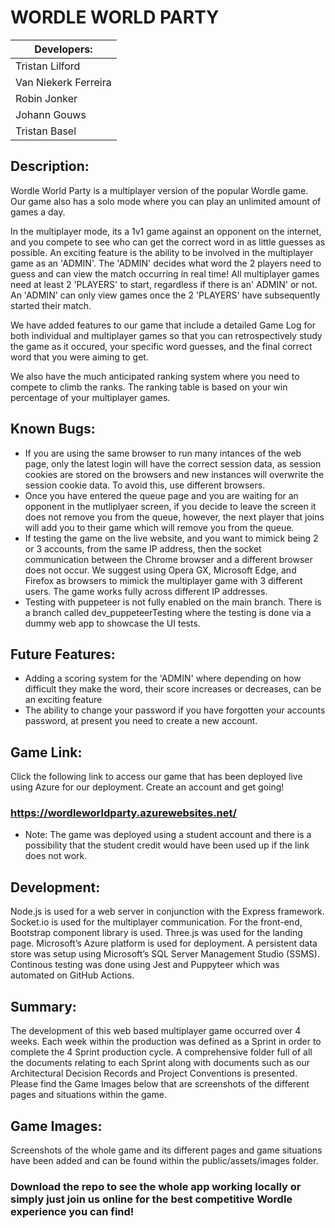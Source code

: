 # **WORDLE WORLD PARTY**

| Developers: |
| ----------- |
| Tristan Lilford | 
| Van Niekerk Ferreira | 
| Robin Jonker | 
| Johann Gouws | 
| Tristan Basel | 

## **Description:**

Wordle World Party is a multiplayer version of the popular Wordle game. Our game also has a solo mode where you can play an unlimited amount of games a day.

In the multiplayer mode, its a 1v1 game against an opponent on the internet, and you compete to see who can get the correct word in as little guesses as possible. An exciting feature is the ability to be involved in the multiplayer game as an 'ADMIN'. The 'ADMIN' decides what word the 2 players need to guess and can view the match occurring in real time! All multiplayer games need at least 2 'PLAYERS' to start, regardless if there is an' ADMIN' or not. An 'ADMIN' can only view games once the 2 'PLAYERS' have subsequently started their match.

We have added features to our game that include a detailed Game Log for both individual and multiplayer games so that you can retrospectively study the game as it occured, your specific word guesses, and the final correct word that you were aiming to get.

We also have the much anticipated ranking system where you need to compete to climb the ranks. The ranking table is based on your win percentage of your multiplayer games.

## **Known Bugs:**

- If you are using the same browser to run many intances of the web page, only the latest login will have the correct session data, as session cookies are stored on the browsers and new instances will overwrite the session cookie data. To avoid this, use different browsers. 
- Once you have entered the queue page and you are waiting for an opponent in the mutliplyaer screen, if you decide to leave the screen it does not remove you from the queue, however, the next player that joins will add you to their game which will remove you from the queue. 
- If testing the game on the live website, and you want to mimick being 2 or 3 accounts, from the same IP address, then the socket communication between the Chrome browser and a different browser does not occur. We suggest using Opera GX, Microsoft Edge, and Firefox as browsers to mimick the multiplayer game with 3 different users. The game works fully across different IP addresses.
- Testing with puppeteer is not fully enabled on the main branch. There is a branch called dev_puppeteerTesting where the testing is done via a dummy web app to showcase the UI tests.

## **Future Features:**

- Adding a scoring system for the 'ADMIN' where depending on how difficult they make the word, their score increases or decreases, can be an exciting feature
- The ability to change your password if you have forgotten your accounts password, at present you need to create a new account.

## **Game Link:**

Click the following link to access our game that has been deployed live using Azure for our deployment. Create an account and get going!

### https://wordleworldparty.azurewebsites.net/

- Note: The game was deployed using a student account and there is a possibility that the student credit would have been used up if the link does not work.

## **Development:**

Node.js is used for a web server in conjunction with the Express framework. Socket.io is used for the multiplayer communication.
For the front-end, Bootstrap component library is used. Three.js was used for the landing page. Microsoft’s
Azure platform is used for deployment. A persistent data store was setup using Microsoft’s SQL Server Management Studio (SSMS). Continous testing was done using Jest and Puppyteer which was automated on GitHub Actions.

## **Summary:**

The development of this web based multiplayer game occurred over 4 weeks. Each week within the production was defined as a Sprint in order to complete the 4 Sprint production cycle. A comprehensive folder full of all the documents relating to each Sprint along with documents such as our Architectural Decision Records and Project Conventions is presented. Please find the Game Images below that are screenshots of the different pages and situations within the game.

## **Game Images:**

Screenshots of the whole game and its different pages and game situations have been added and can be found within the public/assets/images folder.

### Download the repo to see the whole app working locally or simply just join us online for the best competitive Wordle experience you can find!